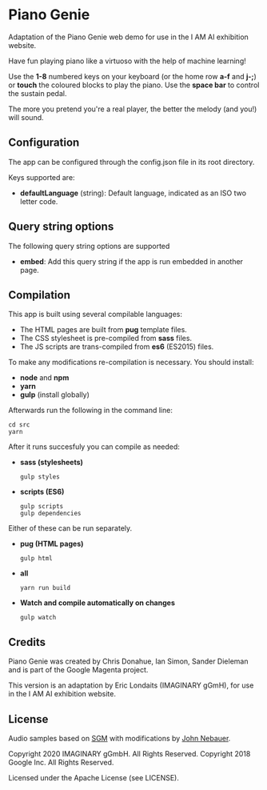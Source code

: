 # Piano Genie

Adaptation of the Piano Genie web demo for use in the I AM AI exhibition website.

Have fun playing piano like a virtuoso with the help of machine learning!

Use the **1-8** numbered keys on your keyboard (or the home row **a-f** and **j-;**) or 
**touch** the coloured blocks to play the piano. Use the **space bar** to control the 
sustain pedal. 

The more you pretend you're a real player, the better the melody (and you!) will sound.

## Configuration

The app can be configured through the config.json file in its root directory.

Keys supported are:

- **defaultLanguage** (string): Default language, indicated as an ISO two letter code.

## Query string options

The following query string options are supported

- **embed**: Add this query string if the app is run embedded in another page.

## Compilation

This app is built using several compilable languages:

- The HTML pages are built from **pug** template files.
- The CSS stylesheet is pre-compiled from **sass** files.
- The JS scripts are trans-compiled from **es6** (ES2015) files. 

To make any modifications re-compilation is necessary. You should install:

- **node** and **npm**
- **yarn**
- **gulp** (install globally)

Afterwards run the following in the command line:

```
cd src
yarn
```

After it runs succesfuly you can compile as needed:

- **sass (stylesheets)**
    ```
    gulp styles
    ```
  
- **scripts (ES6)**
    ```
    gulp scripts
    gulp dependencies
    ```

Either of these can be run separately.

- **pug (HTML pages)**
    ```
    gulp html
    ```

- **all**
    ```
    yarn run build
    ```

- **Watch and compile automatically on changes**
    ```
    gulp watch
    ```

## Credits

Piano Genie was created by Chris Donahue, Ian Simon, Sander Dieleman and is part of the Google 
Magenta project.

This version is an adaptation by Eric Londaits (IMAGINARY gGmH), for use in the I AM AI exhibition 
website.

## License

Audio samples based on [SGM](https://web.archive.org/web/20180715062911/http://www.geocities.jp/shansoundfont/) 
with modifications by [John Nebauer](https://sites.google.com/site/soundfonts4u/).

Copyright 2020 IMAGINARY gGmbH. All Rights Reserved.
Copyright 2018 Google Inc. All Rights Reserved.

Licensed under the Apache License (see LICENSE).
